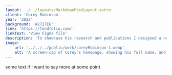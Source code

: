 ```yaml
---
layout: ../../layouts/MarkdownPostLayout.astro
client: 'Corey Robinson'
year: '2022'
background: '#2727E6'
link: 'https://fondfolio.com/'
linkText: 'View Figma file'
description: 'To showcase his research and publications I designed a new online identity for Corey, incorporating subtle references to his focus on migration.'
image:
    url: '../../../public/work/coreyRobinson-1.webp'
    alt: 'A screen-cap of Corey’s homepage, showing his full name, and excerpt from his most recent publication. In the background large blue shaded spheres give a subtle reference to his research focus on migration.'
---
```


some text if I want to say more at some point